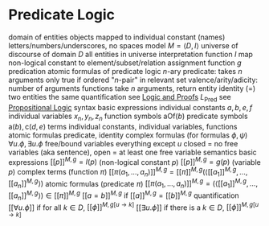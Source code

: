 # Predicate Logic
domain of entities
	objects mapped to individual constant (names)
		letters/numbers/underscores, no spaces
	model $M = \langle D, I \rangle$
		universe of discourse of domain $D$
			all entities in universe
		interpretation function $I$
			map non-logical constant to element/subset/relation
			assignment function $g$
predication
	atomic formulas of predicate logic
	$n$-ary predicate: takes $n$ arguments
		only true if ordered "$n$-pair" in relevant set
	valence/arity/adicity: number of arguments
functions
	take $n$ arguments, return entity
identity ($=$)
	two entities the same
quantification
	see [Logic and Proofs](logic-proofs.md)
$L_{\text{Pred}}$ 
	see [Propositional Logic](propositional-logic.md)
	syntax
		basic expressions
			individual constants $a, b, e, f$
			individual variables $x_n, y_n, z_n$
			function symbols $\text{aOf}(b)$
			predicate symbols $\text{a}(b), \text{c}(d, e)$
		terms
			individual constants, individual variables, functions
		atomic formulas
			predicate, identity
		complex formulas (for formulas $\phi, \psi$)
			$\forall u.\phi, \exists u.\phi$
		free/bound variables
			everything except $u$
			closed = no free variables (aka sentence), open = at least one free variable
	semantics
		basic expressions
			$[[p]]^{M,g} = I(p)$ (non-logical constant $p$)
			$[[p]]^{M,g} = g(p)$ (variable $p$)
		complex terms (function $\pi$)
			$[[\pi(a_1, \ldots, a_n)]]^{M,g} = [[\pi]]^{M,g}(\langle [[a_1]]^{M,g}, \ldots, [[a_n]]^{M,g}\rangle)$
		atomic formulas (predicate $\pi$)
			$[[\pi(a_1, \ldots, a_n)]]^{M,g} = (\langle [[a_1]]^{M,g}, \ldots, [[a_n]]^{M,g}\rangle) \in [[\pi]]^{M,g}$
			$[[a = b]]^{M,g}$ if $[[a]]^{M,g} = [[b]]^{M,g}$
		quantification
			$[[\forall u.\phi]]$ if for all $k \in D$, $[[\phi]]^{M,g[u \to k]}$
			$[[\exists u.\phi]]$ if there is a $k \in D$, $[[\phi]]^{M,g[u \to k]}$